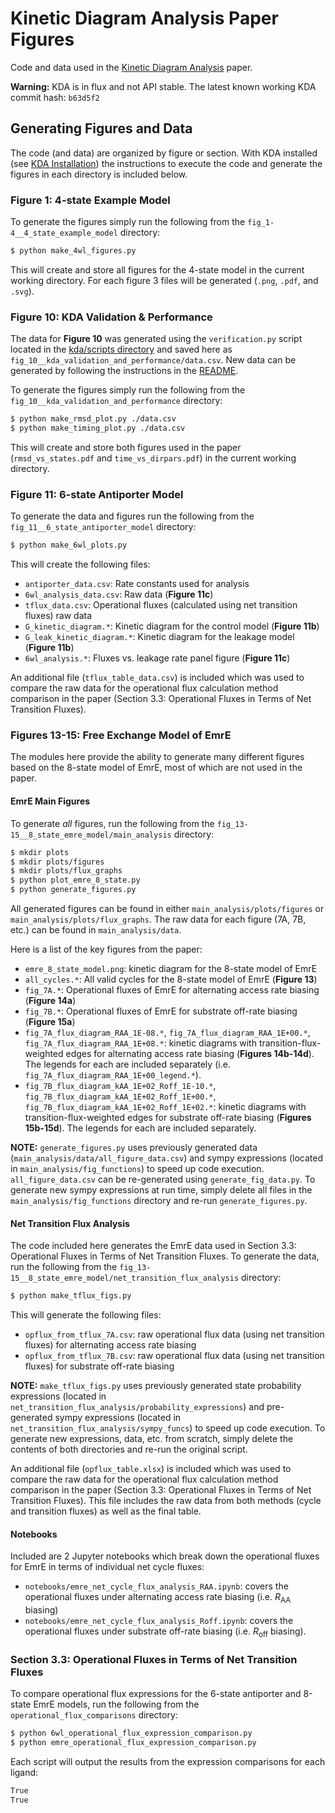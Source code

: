 # Kinetic Diagram Analysis Paper Figures

Code and data used in the [Kinetic Diagram Analysis](https://github.com/Becksteinlab/kda) paper. 

**Warning:** KDA is in flux and not API stable. The latest known working KDA commit hash: `b63d5f2`


## Generating Figures and Data

The code (and data) are organized by figure or section. With KDA installed (see [KDA Installation](https://github.com/becksteinlab/kda?tab=readme-ov-file#installation)) the instructions to execute the code and generate the figures in each directory is included below.



### Figure 1: 4-state Example Model

To generate the figures simply run the following from the `fig_1-4__4_state_example_model` directory:

```bash
$ python make_4wl_figures.py
```

This will create and store all figures for the 4-state model in the current working directory. For each figure 3 files will be generated (`.png`, `.pdf`, and `.svg`).



### Figure 10: KDA Validation & Performance

The data for **Figure 10** was generated using the `verification.py` script located in the [kda/scripts directory](https://github.com/Becksteinlab/kda/tree/master/kda/scripts) and saved here as `fig_10__kda_validation_and_performance/data.csv`. New data can be generated by following the instructions in the [README](https://github.com/Becksteinlab/kda/tree/master/kda/scripts#kda-verification).

To generate the figures simply run the following from the `fig_10__kda_validation_and_performance` directory:

```bash
$ python make_rmsd_plot.py ./data.csv
$ python make_timing_plot.py ./data.csv
```

This will create and store both figures used in the paper (`rmsd_vs_states.pdf` and `time_vs_dirpars.pdf`) in the current working directory.



### Figure 11: 6-state Antiporter Model

To generate the data and figures run the following from the `fig_11__6_state_antiporter_model` directory:

```bash
$ python make_6wl_plots.py
```

This will create the following files:

- `antiporter_data.csv`: Rate constants used for analysis
- `6wl_analysis_data.csv`: Raw data (**Figure 11c**)
- `tflux_data.csv`: Operational fluxes (calculated using net transition fluxes) raw data
- `G_kinetic_diagram.*`: Kinetic diagram for the control model (**Figure 11b**)
- `G_leak_kinetic_diagram.*`: Kinetic diagram for the leakage model (**Figure 11b**)
- `6wl_analysis.*`: Fluxes vs. leakage rate panel figure (**Figure 11c**)

An additional file (`tflux_table_data.csv`) is included which was used to compare the raw data for the operational flux calculation method comparison in the paper (Section 3.3: Operational Fluxes in Terms of Net Transition Fluxes).



### Figures 13-15: Free Exchange Model of EmrE

The modules here provide the ability to generate many different figures based on the 8-state model of EmrE, most of which are not used in the paper. 


#### EmrE Main Figures

To generate _all_ figures, run the following from the `fig_13-15__8_state_emre_model/main_analysis` directory:

```bash
$ mkdir plots
$ mkdir plots/figures
$ mkdir plots/flux_graphs
$ python plot_emre_8_state.py
$ python generate_figures.py
```

All generated figures can be found in either `main_analysis/plots/figures` or `main_analysis/plots/flux_graphs`. The raw data for each figure (7A, 7B, etc.) can be found in `main_analysis/data`. 

Here is a list of the key figures from the paper:

- `emre_8_state_model.png`: kinetic diagram for the 8-state model of EmrE
- `all_cycles.*`: All valid cycles for the 8-state model of EmrE (**Figure 13**)
- `fig_7A.*`: Operational fluxes of EmrE for alternating access rate biasing (**Figure 14a**)
- `fig_7B.*`: Operational fluxes of EmrE for substrate off-rate biasing (**Figure 15a**)
- `fig_7A_flux_diagram_RAA_1E-08.*`, `fig_7A_flux_diagram_RAA_1E+00.*`, `fig_7A_flux_diagram_RAA_1E+08.*`: kinetic diagrams with transition-flux-weighted edges for alternating access rate biasing (**Figures 14b-14d**). The legends for each are included separately (i.e. `fig_7A_flux_diagram_RAA_1E+00_legend.*`).
- `fig_7B_flux_diagram_kAA_1E+02_Roff_1E-10.*`, `fig_7B_flux_diagram_kAA_1E+02_Roff_1E+00.*`, `fig_7B_flux_diagram_kAA_1E+02_Roff_1E+02.*`: kinetic diagrams with transition-flux-weighted edges for substrate off-rate biasing (**Figures 15b-15d**). The legends for each are included separately.

**NOTE:** `generate_figures.py` uses previously generated data (`main_analysis/data/all_figure_data.csv`) and sympy expressions (located in `main_analysis/fig_functions`) to speed up code execution. `all_figure_data.csv` can be re-generated using `generate_fig_data.py`. To generate new sympy expressions at run time, simply delete all files in the `main_analysis/fig_functions` directory and re-run `generate_figures.py`. 


#### Net Transition Flux Analysis

The code included here generates the EmrE data used in Section 3.3: Operational Fluxes in Terms of Net Transition Fluxes. To generate the data, run the following from the `fig_13-15__8_state_emre_model/net_transition_flux_analysis` directory:

```bash
$ python make_tflux_figs.py
```

This will generate the following files:

- `opflux_from_tflux_7A.csv`: raw operational flux data (using net transition fluxes) for alternating access rate biasing
- `opflux_from_tflux_7B.csv`: raw operational flux data (using net transition fluxes) for substrate off-rate biasing

**NOTE:** `make_tflux_figs.py` uses previously generated state probability expressions (located in `net_transition_flux_analysis/probability_expressions`) and pre-generated sympy expressions (located in `net_transition_flux_analysis/sympy_funcs`) to speed up code execution. To generate new expressions, data, etc. from scratch, simply delete the contents of both directories and re-run the original script.

An additional file (`opflux_table.xlsx`) is included which was used to compare the raw data for the operational flux calculation method comparison in the paper (Section 3.3: Operational Fluxes in Terms of Net Transition Fluxes). This file includes the raw data from both methods (cycle and transition fluxes) as well as the final table.


#### Notebooks

Included are 2 Jupyter notebooks which break down the operational fluxes for EmrE in terms of individual net cycle fluxes:

- `notebooks/emre_net_cycle_flux_analysis_RAA.ipynb`: covers the operational fluxes under alternating access rate biasing (i.e. $R_\text{AA}$ biasing)
- `notebooks/emre_net_cycle_flux_analysis_Roff.ipynb`: covers the operational fluxes under substrate off-rate biasing (i.e. $R_\text{off}$ biasing). 



### Section 3.3: Operational Fluxes in Terms of Net Transition Fluxes

To compare operational flux expressions for the 6-state antiporter and 8-state EmrE models, run the following from the `operational_flux_comparisons` directory:

```bash
$ python 6wl_operational_flux_expression_comparison.py
$ python emre_operational_flux_expression_comparison.py
```

Each script will output the results from the expression comparisons for each ligand:

```bash
True
True
```

